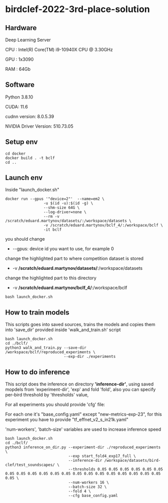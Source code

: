 # birdclef-2022-3rd-place-solution

## Hardware
Deep Learning Server

CPU : Intel(R) Core(TM) i9-10940X CPU @ 3.30GHz 

GPU : 1x3090

RAM : 64Gb

## Software
Python 3.8.10

CUDA: 11.6

cudnn version: 8.0.5.39

NVIDIA Driver Version: 510.73.05

## Setup env
```
cd docker
docker build . -t bclf
cd ..
```

## Launch env
Inside "launch_docker.sh"
```
docker run --gpus '"device=2"'  --name=em2 \
				 -u $(id -u):$(id -g) \
				 --shm-size 64G \
				 --log-driver=none \
				 --rm -v /scratch/eduard.martynov/datasets/:/workspace/datasets \
				 -v /scratch/eduard.martynov/bclf_4/:/workspace/bclf \
				 -it bclf
```
you should change

* --gpus: device id you want to use, for example 0

 change the highlighted part to where competition dataset is stored
* -v **/scratch/eduard.martynov/datasets/**:/workspace/datasets

change the highlighted part to this directory
* -v **/scratch/eduard.martynov/bclf_4/**:/workspace/bclf 

```
bash launch_docker.sh
```
## How to train models
This scripts goes into saved sources, trains the models and copies them into 'save_dir' provided inside 'walk_and_train.sh' script
```
bash launch_docker.sh
cd ./bclf/
python3 walk_and_train.py --save-dir /workspace/bclf/reproduced_experiments \
                          --exp-dir ./experiments
```

## How to do inference
This script does the inference on directory **'inference-dir'**, using saved mopdels from 'experiment-dir', 'exp' and fold 'fold', 
also you can specify per-bird threshold by 'thresholds' value, 

For all experiments you should provide 'cfg' file:

For each one it's "base_config.yaml" except "new-metrics-exp-23", for this experiment you have to provide "tf_effnet_v2_s_in21k.yaml"

'num-workers', 'batch-size' variables are used to increase inference speed

```
bash launch_docker.sh
cd ./bclf/
python3 inference_on_dir.py --experiment-dir ./reproduced_experiments \
                            --exp start_fold4_exp17_full \
                            --inference-dir /workspace/datasets/bird-clef/test_soundscapes/ \
                            --thresholds 0.05 0.05 0.05 0.05 0.05 0.05 0.05 0.05 0.05 0.05 0.05 0.05 0.05 0.05 0.05 0.05 0.05 0.05 0.05 0.05 0.05 \
                            --num-workers 16 \
                            --batch-size 32 \
                            --fold 4 \
                            --cfg base_config.yaml                            
```
